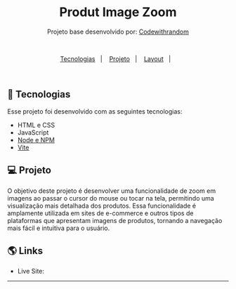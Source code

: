 <h1 align="center"> Produt Image Zoom </h1>

<p align="center">
Projeto base desenvolvido por: <a href="https://www.codewithrandom.com/">Codewithrandom</a>
</p>

<br>

<p align="center">
  <a href="#-tecnologias">Tecnologias</a>&nbsp;&nbsp;&nbsp;|&nbsp;&nbsp;&nbsp;
  <a href="#-projeto">Projeto</a>&nbsp;&nbsp;&nbsp;|&nbsp;&nbsp;&nbsp;
  <a href="#-layout">Layout</a>&nbsp;&nbsp;&nbsp;|&nbsp;&nbsp;&nbsp;
</p>

<br>

## 🚀 Tecnologias

Esse projeto foi desenvolvido com as seguintes tecnologias:

- HTML e CSS
- JavaScript
- [Node e NPM](https://nodejs.org/)
- [Vite](https://vitejs.dev/)

## 💻 Projeto

O objetivo deste projeto é desenvolver uma funcionalidade de zoom em imagens ao passar o cursor do mouse ou tocar na tela, permitindo uma visualização mais detalhada dos produtos. Essa funcionalidade é amplamente utilizada em sites de e-commerce e outros tipos de plataformas que apresentam imagens de produtos, tornando a navegação mais fácil e intuitiva para o usuário.

## 🌎 Links

- Live Site: []()

---
